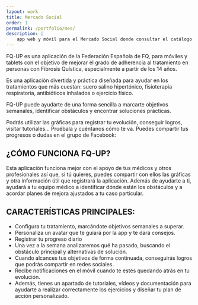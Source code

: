 ```yaml
---
layout: work
title: Mercado Social
order: 1
permalink: /portfolio/mes/
description: |
    app web y móvil para el Mercado Social donde consultar el catálogo de entidades y realizar pagos directos mediante **etics**. Backend de administración y una herramienta de gestión propia.
---
```


FQ-UP es una aplicación de la Federación Española de FQ, para móviles y tablets con el objetivo de mejorar el grado de adherencia al tratamiento en personas con Fibrosis Quística, especialmente a partir de los 14 años.

Es una aplicación divertida y práctica diseñada para ayudar en los tratamientos que más cuestan: suero salino hipertónico, fisioterapia respiratoria, antibióticos inhalados o ejercicio físico.

FQ-UP puede ayudarte de una forma sencilla a marcarte objetivos semanales, identificar obstáculos y encontrar soluciones prácticas.

Podrás utilizar las gráficas para registrar tu evolución, conseguir logros, visitar tutoriales… Pruébala y cuéntanos cómo te va. Puedes compartir tus progresos o dudas en el grupo de Facebook:


¿CÓMO FUNCIONA FQ-UP?
----------------
Esta aplicación funciona mejor con el apoyo de tus médicos y otros profesionales así que, si tú quieres, puedes compartir con ellos las gráficas y otra información útil que registrará la aplicación. Además de ayudarte a ti, ayudará a tu equipo médico a identificar dónde están los obstáculos y a acordar planes de mejora ajustados a tu caso particular.

CARACTERÍSTICAS PRINCIPALES:
--------------

* Configura tu tratamiento, marcándote objetivos semanales a superar.
* Personaliza un avatar que te guiará por la app y te dará consejos.
* Registrar tu progreso diario
* Una vez a la semana analizaremos qué ha pasado, buscando el obstáculo principal y alternativas de solución.
* Cuando alcances tus objetivos de forma continuada, conseguirás logros que podrás compartir en redes sociales.
* Recibe notificaciones en el móvil cuando te estés quedando atrás en tu evolución.
* Además, tienes un apartado de tutoriales, vídeos y documentación para ayudarte a realizar correctamente los ejercicios y diseñar tu plan de acción personalizado.
